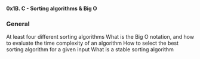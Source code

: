 #### 0x1B. C - Sorting algorithms & Big O

### General
At least four different sorting algorithms
What is the Big O notation, and how to evaluate the time complexity of an algorithm
How to select the best sorting algorithm for a given input
What is a stable sorting algorithm

